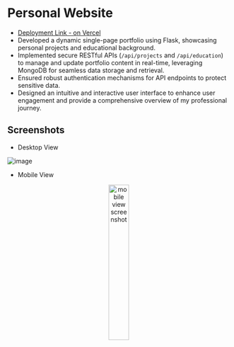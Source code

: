# Personal Website

- [Deployment Link - on Vercel](https://alokshandilya.vercel.app)
- Developed a dynamic single-page portfolio using Flask, showcasing personal projects and educational background.
- Implemented secure RESTful APIs (`/api/projects` and `/api/education`) to manage and update portfolio content in real-time, leveraging MongoDB for seamless data storage and retrieval.
- Ensured robust authentication mechanisms for API endpoints to protect sensitive data.
- Designed an intuitive and interactive user interface to enhance user engagement and provide a comprehensive overview of my professional journey.

## Screenshots

- Desktop View

![image](https://github.com/alokshandilya/personal-website/assets/77057272/a5ae04a0-3f8e-4efd-b9f5-6abb4133c444)

- Mobile View

<p align="center">
  <img src="https://github.com/alokshandilya/personal-website/assets/77057272/095b390f-552e-46fd-a26d-d2de419a0d4c" alt="mobile view screenshot" style="width: 30%;">
</p>
